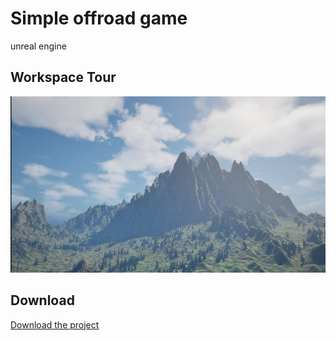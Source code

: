 # Simple offroad game 
unreal engine

## Workspace Tour
[![Watch the video](https://github.com/hosseinbahreini/simple-offroad-game-with-Unreal-engine/blob/main/img.jpg)](https://github.com/hosseinbahreini/simple-offroad-game-with-Unreal-engine/blob/main/Vehiclesetup%20-%20Unreal%20Editor%202024-06-07%2006-23-30.mp4)

## Download

[Download the project](https://drive.google.com/file/d/1P17RJmhDprC3l0FKZ_dHrmtoqEiA87A8/view?usp=sharing)
